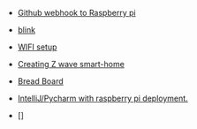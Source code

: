 * [Github webhook to Raspberry pi](http://thesociablegeek.com/node/github-continuous-deployment-to-a-raspberry-pi/)  
* [blink]()  

* [WIFI setup](https://learn.adafruit.com/adafruits-raspberry-pi-lesson-3-network-setup/setting-up-wifi-with-occidentalis)  
* [Creating Z wave smart-home](https://raspberrypihq.com/how-to-create-a-z-wave-smart-home-hub-using-a-raspberry-pi/)
* [Bread Board](https://learn.sparkfun.com/tutorials/how-to-use-a-breadboard)
* [IntelliJ/Pycharm with raspberry pi deployment.](https://github.com/Multibit-Legacy/trezorj/wiki/Configuring-Intellij-to-use-Python-and-deploy-to-the-Raspberry-Pi)
* []